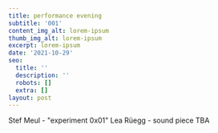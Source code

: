 ```yaml
---
title: performance evening
subtitle: '001'
content_img_alt: lorem-ipsum
thumb_img_alt: lorem-ipsum
excerpt: lorem-ipsum
date: '2021-10-29'
seo:
  title: ''
  description: ''
  robots: []
  extra: []
layout: post
---
```

Stef Meul - "experiment 0x01"
Lea Rüegg - sound piece TBA
